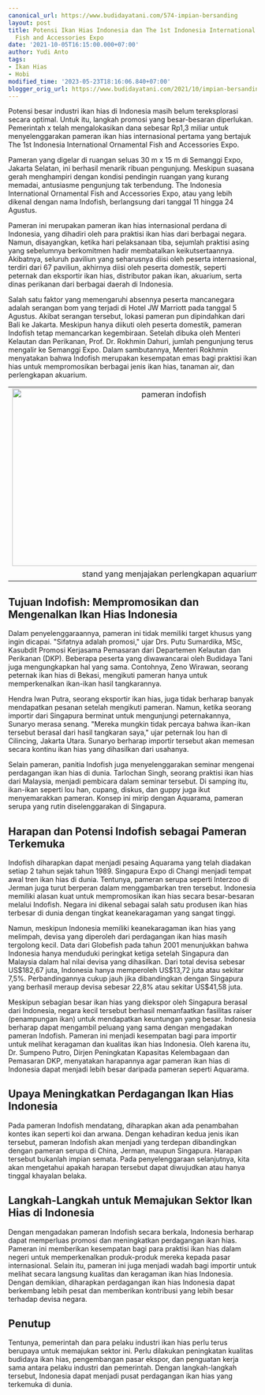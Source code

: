 ```yaml
---
canonical_url: https://www.budidayatani.com/574-impian-bersanding
layout: post
title: Potensi Ikan Hias Indonesia dan The 1st Indonesia International Ornamental
  Fish and Accessories Expo
date: '2021-10-05T16:15:00.000+07:00'
author: Yudi Anto
tags:
- Ikan Hias
- Hobi
modified_time: '2023-05-23T18:16:06.840+07:00'
blogger_orig_url: https://www.budidayatani.com/2021/10/impian-bersanding-dengan-aquarama.html
---
```


<p>Potensi besar industri ikan hias di Indonesia masih belum tereksplorasi secara optimal. Untuk itu, langkah promosi yang besar-besaran diperlukan. Pemerintah x telah mengalokasikan dana sebesar Rp1,3 miliar untuk menyelenggarakan pameran ikan hias internasional pertama yang bertajuk The 1st Indonesia International Ornamental Fish and Accessories Expo.</p><p>Pameran yang digelar di ruangan seluas 30 m x 15 m di Semanggi Expo, Jakarta Selatan, ini berhasil menarik ribuan pengunjung. Meskipun suasana gerah menghampiri dengan kondisi pendingin ruangan yang kurang memadai, antusiasme pengunjung tak terbendung. The Indonesia International Ornamental Fish and Accessories Expo, atau yang lebih dikenal dengan nama Indofish, berlangsung dari tanggal 11 hingga 24 Agustus.</p><p>Pameran ini merupakan pameran ikan hias internasional perdana di Indonesia, yang dihadiri oleh para praktisi ikan hias dari berbagai negara. Namun, disayangkan, ketika hari pelaksanaan tiba, sejumlah praktisi asing yang sebelumnya berkomitmen hadir membatalkan keikutsertaannya. Akibatnya, seluruh paviliun yang seharusnya diisi oleh peserta internasional, terdiri dari 67 paviliun, akhirnya diisi oleh peserta domestik, seperti peternak dan eksportir ikan hias, distributor pakan ikan, akuarium, serta dinas perikanan dari berbagai daerah di Indonesia.</p><p>Salah satu faktor yang memengaruhi absennya peserta mancanegara adalah serangan bom yang terjadi di Hotel JW Marriott pada tanggal 5 Agustus. Akibat serangan tersebut, lokasi pameran pun dipindahkan dari Bali ke Jakarta. Meskipun hanya diikuti oleh peserta domestik, pameran Indofish tetap memancarkan kegembiraan. Setelah dibuka oleh Menteri Kelautan dan Perikanan, Prof. Dr. Rokhmin Dahuri, jumlah pengunjung terus mengalir ke Semanggi Expo. Dalam sambutannya, Menteri Rokhmin menyatakan bahwa Indofish merupakan kesempatan emas bagi praktisi ikan hias untuk mempromosikan berbagai jenis ikan hias, tanaman air, dan perlengkapan akuarium.</p><table align="center" cellpadding="0" cellspacing="0" class="tr-caption-container" style="margin-left: auto; margin-right: auto;"><tbody><tr><td style="text-align: center;"><a href="https://blogger.googleusercontent.com/img/b/R29vZ2xl/AVvXsEhsbQU8Te_W5VrdAdiPiz-9mcykyCqizcnRdqppZ8o-F6sIAuFpUwpF4AGG7wCspXSgOSKV0EdDFV1sjgwVvuZ6fYQPg3ZJJ3Ybh_iXVPl-DZTuetqvrmWu4EM_nMgWRe9U364OEw-a7gA3IbrKXrCFeH5RTlnJkNBJzXrMgELugRsvc5puAubXj4xWgw/s2133/infofish.jpg" imageanchor="1" style="margin-left: auto; margin-right: auto;"><img alt="pameran indofish" border="0" data-original-height="1200" data-original-width="2133" height="360" src="https://blogger.googleusercontent.com/img/b/R29vZ2xl/AVvXsEhsbQU8Te_W5VrdAdiPiz-9mcykyCqizcnRdqppZ8o-F6sIAuFpUwpF4AGG7wCspXSgOSKV0EdDFV1sjgwVvuZ6fYQPg3ZJJ3Ybh_iXVPl-DZTuetqvrmWu4EM_nMgWRe9U364OEw-a7gA3IbrKXrCFeH5RTlnJkNBJzXrMgELugRsvc5puAubXj4xWgw/w640-h360/infofish.jpg" width="640" /></a></td></tr><tr><td class="tr-caption" style="text-align: center;">stand yang menjajakan perlengkapan aquarium</td></tr></tbody></table><h2>Tujuan Indofish: Mempromosikan dan Mengenalkan Ikan Hias Indonesia</h2><p>Dalam penyelenggaraannya, pameran ini tidak memiliki target khusus yang ingin dicapai. "Sifatnya adalah promosi," ujar Drs. Putu Sumardika, MSc, Kasubdit Promosi Kerjasama Pemasaran dari Departemen Kelautan dan Perikanan (DKP). Beberapa peserta yang diwawancarai oleh Budidaya Tani juga mengungkapkan hal yang sama. Contohnya, Zeno Wirawan, seorang peternak ikan hias di Bekasi, mengikuti pameran hanya untuk memperkenalkan ikan-ikan hasil tangkarannya.</p><p>Hendra Iwan Putra, seorang eksportir ikan hias, juga tidak berharap banyak mendapatkan pesanan setelah mengikuti pameran. Namun, ketika seorang importir dari Singapura berminat untuk mengunjungi peternakannya, Sunaryo merasa senang. "Mereka mungkin tidak percaya bahwa ikan-ikan tersebut berasal dari hasil tangkaran saya," ujar peternak lou han di Cilincing, Jakarta Utara. Sunaryo berharap importir tersebut akan memesan secara kontinu ikan hias yang dihasilkan dari usahanya.</p><p>Selain pameran, panitia Indofish juga menyelenggarakan seminar mengenai perdagangan ikan hias di dunia. Tarlochan Singh, seorang praktisi ikan hias dari Malaysia, menjadi pembicara dalam seminar tersebut. Di samping itu, ikan-ikan seperti lou han, cupang, diskus, dan guppy juga ikut menyemarakkan pameran. Konsep ini mirip dengan Aquarama, pameran serupa yang rutin diselenggarakan di Singapura.</p><h2>Harapan dan Potensi Indofish sebagai Pameran Terkemuka</h2><p>Indofish diharapkan dapat menjadi pesaing Aquarama yang telah diadakan setiap 2 tahun sejak tahun 1989. Singapura Expo di Changi menjadi tempat awal tren ikan hias di dunia. Tentunya, pameran serupa seperti Interzoo di Jerman juga turut berperan dalam menggambarkan tren tersebut. Indonesia memiliki alasan kuat untuk mempromosikan ikan hias secara besar-besaran melalui Indofish. Negara ini dikenal sebagai salah satu produsen ikan hias terbesar di dunia dengan tingkat keanekaragaman yang sangat tinggi.</p><p>Namun, meskipun Indonesia memiliki keanekaragaman ikan hias yang melimpah, devisa yang diperoleh dari perdagangan ikan hias masih tergolong kecil. Data dari Globefish pada tahun 2001 menunjukkan bahwa Indonesia hanya menduduki peringkat ketiga setelah Singapura dan Malaysia dalam hal nilai devisa yang dihasilkan. Dari total devisa sebesar US$182,67 juta, Indonesia hanya memperoleh US$13,72 juta atau sekitar 7,5%. Perbandingannya cukup jauh jika dibandingkan dengan Singapura yang berhasil meraup devisa sebesar 22,8% atau sekitar US$41,58 juta.</p><p>Meskipun sebagian besar ikan hias yang diekspor oleh Singapura berasal dari Indonesia, negara kecil tersebut berhasil memanfaatkan fasilitas raiser (penampungan ikan) untuk mendapatkan keuntungan yang besar. Indonesia berharap dapat mengambil peluang yang sama dengan mengadakan pameran Indofish. Pameran ini menjadi kesempatan bagi para importir untuk melihat keragaman dan kualitas ikan hias Indonesia. Oleh karena itu, Dr. Sumpeno Putro, Dirjen Peningkatan Kapasitas Kelembagaan dan Pemasaran DKP, menyatakan harapannya agar pameran ikan hias di Indonesia dapat menjadi lebih besar daripada pameran seperti Aquarama.</p><h2>Upaya Meningkatkan Perdagangan Ikan Hias Indonesia</h2><p>Pada pameran Indofish mendatang, diharapkan akan ada penambahan kontes ikan seperti koi dan arwana. Dengan kehadiran kedua jenis ikan tersebut, pameran Indofish akan menjadi yang terdepan dibandingkan dengan pameran serupa di China, Jerman, maupun Singapura. Harapan tersebut bukanlah impian semata. Pada penyelenggaraan selanjutnya, kita akan mengetahui apakah harapan tersebut dapat diwujudkan atau hanya tinggal khayalan belaka.</p><h2>Langkah-Langkah untuk Memajukan Sektor Ikan Hias di Indonesia</h2><p>Dengan mengadakan pameran Indofish secara berkala, Indonesia berharap dapat memperluas promosi dan meningkatkan perdagangan ikan hias. Pameran ini memberikan kesempatan bagi para praktisi ikan hias dalam negeri untuk memperkenalkan produk-produk mereka kepada pasar internasional. Selain itu, pameran ini juga menjadi wadah bagi importir untuk melihat secara langsung kualitas dan keragaman ikan hias Indonesia. Dengan demikian, diharapkan perdagangan ikan hias Indonesia dapat berkembang lebih pesat dan memberikan kontribusi yang lebih besar terhadap devisa negara.</p><h2>Penutup</h2><p>Tentunya, pemerintah dan para pelaku industri ikan hias perlu terus berupaya untuk memajukan sektor ini. Perlu dilakukan peningkatan kualitas budidaya ikan hias, pengembangan pasar ekspor, dan penguatan kerja sama antara pelaku industri dan pemerintah. Dengan langkah-langkah tersebut, Indonesia dapat menjadi pusat perdagangan ikan hias yang terkemuka di dunia.</p>